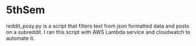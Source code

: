 # 5thSem

reddit_posy.py is a script that filters text from json formatted data and posts on a subreddit.
I ran this script with AWS Lambda service and cloudwatch to automate it.
